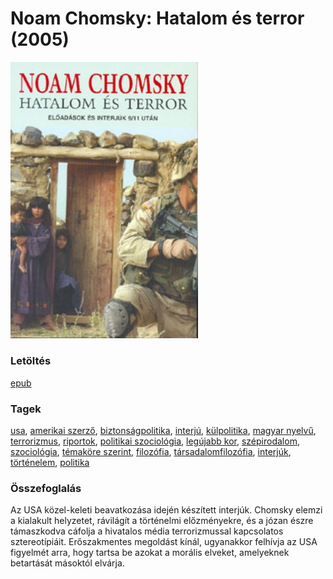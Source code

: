 # <a name="id_343">Noam Chomsky: Hatalom és terror (2005)</a>
<img src="https://github.com/BercziSandor/calibre_lib/raw/main/libs/main/Noam%20Chomsky/Hatalom%20es%20terror%20%28343%29/cover.jpg" alt="cover" width="300"/>

### Letöltés
[epub](https://github.com/BercziSandor/calibre_lib/raw/main/libs/main/Noam%20Chomsky/Hatalom%20es%20terror%20%28343%29/Hatalom%20es%20terror%20-%20Noam%20Chomsky.epub)

### Tagek
[usa](https://github.com/berczisandor/calibre_lib/blob/main/main/_tags/usa.md), [amerikai szerző](https://github.com/berczisandor/calibre_lib/blob/main/main/_tags/amerikai%20szerz%c5%91.md), [biztonságpolitika](https://github.com/berczisandor/calibre_lib/blob/main/main/_tags/biztons%c3%a1gpolitika.md), [interjú](https://github.com/berczisandor/calibre_lib/blob/main/main/_tags/interj%c3%ba.md), [külpolitika](https://github.com/berczisandor/calibre_lib/blob/main/main/_tags/k%c3%bclpolitika.md), [magyar nyelvű](https://github.com/berczisandor/calibre_lib/blob/main/main/_tags/magyar%20nyelv%c5%b1.md), [terrorizmus](https://github.com/berczisandor/calibre_lib/blob/main/main/_tags/terrorizmus.md), [riportok](https://github.com/berczisandor/calibre_lib/blob/main/main/_tags/riportok.md), [politikai szociológia](https://github.com/berczisandor/calibre_lib/blob/main/main/_tags/politikai%20szociol%c3%b3gia.md), [legújabb kor](https://github.com/berczisandor/calibre_lib/blob/main/main/_tags/leg%c3%bajabb%20kor.md), [szépirodalom](https://github.com/berczisandor/calibre_lib/blob/main/main/_tags/sz%c3%a9pirodalom.md), [szociológia](https://github.com/berczisandor/calibre_lib/blob/main/main/_tags/szociol%c3%b3gia.md), [témaköre szerint](https://github.com/berczisandor/calibre_lib/blob/main/main/_tags/t%c3%a9mak%c3%b6re%20szerint.md), [filozófia](https://github.com/berczisandor/calibre_lib/blob/main/main/_tags/filoz%c3%b3fia.md), [társadalomfilozófia](https://github.com/berczisandor/calibre_lib/blob/main/main/_tags/t%c3%a1rsadalomfiloz%c3%b3fia.md), [interjúk](https://github.com/berczisandor/calibre_lib/blob/main/main/_tags/interj%c3%bak.md), [történelem](https://github.com/berczisandor/calibre_lib/blob/main/main/_tags/t%c3%b6rt%c3%a9nelem.md), [politika](https://github.com/berczisandor/calibre_lib/blob/main/main/_tags/politika.md)

### Összefoglalás
<div>
<p>Az USA közel-keleti beavatkozása idején készített interjúk. Chomsky elemzi a kialakult helyzetet, rávilágít a történelmi előzményekre, és a józan észre támaszkodva cáfolja a hivatalos média terrorizmussal kapcsolatos sztereotípiáit. Erőszakmentes megoldást kínál, ugyanakkor felhívja az USA figyelmét arra, hogy tartsa be azokat a morális elveket, amelyeknek betartását másoktól elvárja.</p></div>


